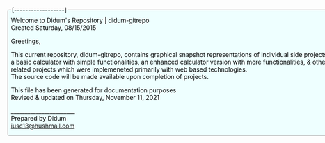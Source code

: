 
######
<fieldset><legend>[------------------]</legend>
Welcome to Didum's Repository | didum-gitrepo <br/>
Created Saturday, 08/15/2015

Greetings,

<p>This current repository, didum-gitrepo, contains graphical snapshot representations of individual side projects:<br/>
a basic calculator with simple functionalities, an enhanced calculator version with more functionalities, & other<br/> related projects which were implemeneted primarily with web based technologies.<br/>
    The source code will be made available upon completion of projects.</p>

<p>
    This file has been generated for documentation purposes<br/>
    Revised & updated on Thursday, November 11, 2021
</p>

_______________________<br/>
Prepared by Didum <br/>
iusc13@hushmail.com
</fieldset>

<style>
    fieldset {
        border: 1px solid #aaa;
        border-radius: 4px;
        padding: .5em .5em 0;
        color: #000;
        background:#eff;
        width:850px;
    }
</style>